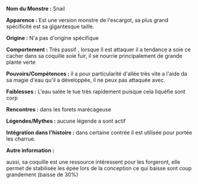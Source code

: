 **Nom du Monstre :** Snail

**Apparence :** Est une version monstre de l'escargot, sa plus grand spécificité est sa gigantesque taille.

**Origine :** N'a pas d'origine spécifique

**Comportement :** Très passif , lorsque il est attaquer il a tendance a soie ce cacher dans sa coquille soie fuir, il se nourrie principalement de grande plante verte

**Pouvoirs/Compétences :** il a pour particularité d'allée très vite a l'aide da sa magie d'eau qu'il a développée, il ne peux pas attaquée avec. 

**Faiblesses :** L'eau salée le tue très rapidement puisque cela liquéfie sont corp 

**Rencontres :** dans les forets marécageuse 

**Légendes/Mythes :** aucune légende a sont actif

**Intégration dans l'histoire :** dans certaine contrée il est utilisée pour portée les charrue. 

**Autre information :**

aussi, sa coquille est une ressource intéressent pour les forgeront, elle permet de stabilisée les épée lors de la conception ce qui baisse sont coup grandement (baisse de 30%)







































